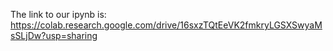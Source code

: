 The link to our ipynb is: https://colab.research.google.com/drive/16sxzTQtEeVK2fmkryLGSXSwyaMsSLjDw?usp=sharing
